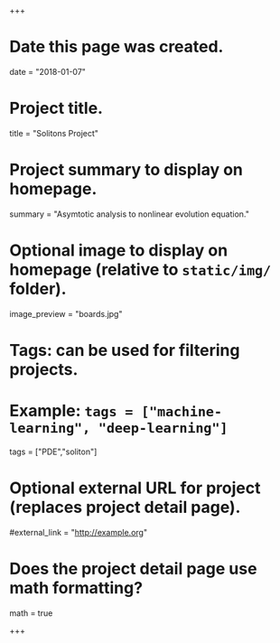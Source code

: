 +++
# Date this page was created.
date = "2018-01-07"

# Project title.
title = "Solitons Project"

# Project summary to display on homepage.
summary = "Asymtotic analysis to nonlinear evolution equation."

# Optional image to display on homepage (relative to `static/img/` folder).
image_preview = "boards.jpg"

# Tags: can be used for filtering projects.
# Example: `tags = ["machine-learning", "deep-learning"]`
tags = ["PDE","soliton"]

# Optional external URL for project (replaces project detail page).
#external_link = "http://example.org"

# Does the project detail page use math formatting?
math = true

+++

